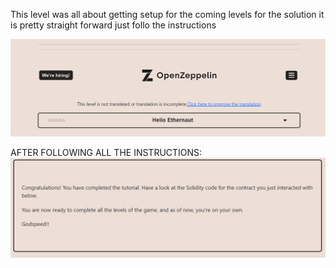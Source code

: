 This level was all about getting setup for the coming levels
for the solution it is pretty straight forward just follo the instructions

![img.png](images/img.png)

AFTER FOLLOWING ALL THE INSTRUCTIONS:
![img_1.png](images/img_1.png)





